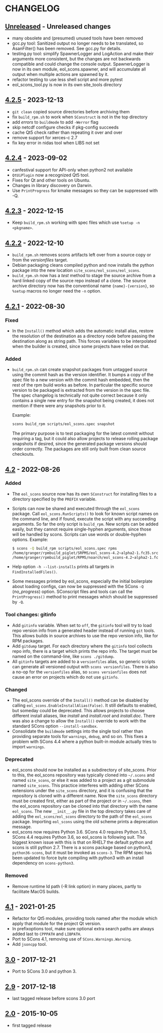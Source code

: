 # CHANGELOG

## [Unreleased] - Unreleased changes

- many obsolete and (presumed) unused tools have been removed
- gcc.py tool: Sanitized output no longer needs to be translated, so
  AsanFilter() has been removed.  See gcc.py for details.
- testing.py tool: simplify SpawnerLogger and LogAction and make their
  arguments more consistent, but the changes are not backwards compatible and
  could change the console output.  SpawnerLogger is now in its own module,
  eol_scons.spawner, and will accumulate all output when multiple actions are
  spawned by it.
- refactor testing to use less shell script and more pytest
- eol_scons_tool.py is now in its own site_tools directory

## [4.2.5] - 2023-12-13

- `git clean` copied source directories before archiving them
- fix `build_rpm.sh` to work when `SConstruct` is not in the top directory
- add _errors_ to `buildmode` to add `-Werror` flag
- skip netcdf configure checks if pkg-config succeeds
- cache Qt5 check rather than repeating it over and over
- remove support for xerces-c 2.7
- fix key error in nidas tool when LIBS not set

## [4.2.4] - 2023-09-02

- canfestival support for API-only when python2 not available
- `QtUiPlugin` now a recognized Qt5 tool.
- Fixes for Qt and other tools on Ubuntu.
- Changes in library discovery on Darwin.
- Use `PrintProgress` for kmake messages so they can be suppressed with -Q.

## [4.2.3] - 2022-12-15

- Keep `build_rpm.sh` working with spec files which use `%setup -n <pkgname>`.

## [4.2.2] - 2022-12-10

- `build_rpm.sh` removes scons artifacts left over from a source copy or from
  the _versionfiles_ target.
- Debian packaging cleans compiled python and now installs the python package
  into the new location `site_scons/eol_scons/eol_scons`.
- `build_rpm.sh` now has a _test_ method to stage the source archive from a
  hard linked copy of the source repo instead of a clone.  The source archive
  directory now has the conventional name `{name}-{version}`, so `%setup`
  macros no longer need the `-n` option.

## [4.2.1] - 2022-08-30

### Fixed

- In the `Install()` method which adds the automatic install alias, restore
  the resolution of the destination as a directory node before passing the
  destination along as string path.  This forces variables to be interpolated
  when the builder is created, since some projects have relied on that.

### Added

- `build_rpm.sh` can create snapshot packages from untagged source using the
  commit hash as the version identifier.  It bumps a copy of the spec file to
  a new version with the commit hash embedded, then the rest of the rpm build
  works as before.  In particular the specific source version to be packaged
  is extracted from the version in the spec file.  The spec changelog is
  technically not quite correct because it only contains a single new entry
  for the snapshot being created, it does not mention if there were any
  snapshots prior to it.
  
  Example:

  ```sh
  scons build_rpm scripts/eol_scons.spec snapshot
  ```

  The primary purpose is to test packaging for the latest commit without
  requiring a tag, but it could also allow projects to release rolling package
  snapshots if desired, since the generated package versions should order
  correctly.  The packages are still only built from clean source checkouts.

## [4.2] - 2022-08-26

### Added

- The `eol_scons` source now has its own `SConstruct` for installing files to
  a directory specified by the `PREFIX` variable.
- Scripts can now be shared and executed through the `eol_scons` package.
  Call `eol_scons.RunScripts()` to look for known script names on the command
  line, and if found, execute the script with any succeeding arguments.  So
  far the only script is `build_rpm`.  New scripts can be added easily, but
  they cannot require single-hyphen arguments, since those will be handled by
  scons.  Scripts can use words or double-hyphen options.  Example:

  ```sh
  $ scons -Q build_rpm scripts/eol_scons.spec rpms
  /home/granger/rpmbuild_piglet/SRPMS/eol_scons-4.2~alpha2-1.fc35.src.rpm
  /home/granger/rpmbuild_piglet/RPMS/noarch/eol_scons-4.2~alpha2-1.fc35.noarch.rpm
  ```

- Help option `-h --list-installs` prints all targets in `FindInstalledFiles()`.
- Some messages printed by eol_scons, especially the initial boilerplate about
  loading configs, can now be suppressed with the SCons `-Q` (*no_progress*)
  option.  SConscript files and tools can call the `PrintProgress()` method to
  print messages which should be suppressed by `-Q`.

### Tool changes: gitinfo

- Add `gitinfo` variable.  When set to `off`, the `gitinfo` tool will try
  to load repo version info from a generated header instead of running
  `git` tools.  This allows builds in source archives to use the repo
  version info, like for RPM packages.
- Add `gitdump` target.  For each directory where the `gitinfo` tool collects
  repo info, there is a target which prints the repo info.  The target must be
  named on the command-line, like `scons ./gitdump`.
- All `gitinfo` targets are added to a `versionfiles` alias, so generic
  scripts can generate all versioned output with `scons versionfiles`.  There
  is also a no-op for the `versionfiles` alias, so `scons versionfiles` does
  not cause an error on projects which do not use `gitinfo`.

### Changed

- The eol_scons override of the `Install()` method can be disabled by calling
  `eol_scons.EnableInstallAlias(False)`.  It still defaults to enabled, but
  someday could be deprecated.  This allows projects to choose different
  install aliases, like *install* and *install.root* and *install.doc*.  There
  was also a change to allow the `Install()` override to work with the
  standard SCons option `--install-sandbox`.
- Consolidate the `buildmode` settings into the single tool rather than
  providing separate tools for `warnings`, `debug`, and so on.  This fixes a
  problem with SCons 4.4 where a python built-in module actually tries to
  import `warnings`.

### Deprecated

- eol_scons should now be installed as a subdirectory of site_scons.  Prior to
  this, the eol_scons repository was typically cloned into `~/.scons` and
  named `site_scons`, or else it was added to a project as a git submodule
  named `site_scons`.  This practice interferes with adding other SCons
  extensions under the `site_scons` directory, and it is confusing that the
  repository is cloned with a different name.  Now the `site_scons` directory
  must be created first, either as part of the project or in `~/.scons`, then
  the eol_scons repository can be cloned into that directory with the name
  `eol_scons`.  The new `__init__.py` file in the top directory takes care of
  adding the `eol_scons/eol_scons` directory to the path of the `eol_scons`
  package.  Importing `eol_scons` using the old scheme prints a deprecation
  message.
- eol_scons now requires Python 3.6.  SCons 4.0 requires Python 3.5, SCons 4.4
  requires Python 3.6, so eol_scons is following suit.  The biggest known
  issue with this is that on RHEL7 the default python and scons is still
  python 2.7.  There is a scons package based on python3, `python36-scons`,
  but it must be invoked as `scons-3`.  The RPM spec has been updated to force
  byte compiling with python3 with an install dependency on `scons-python3`.

### Removed

- Remove runtime ld path (-R link option) in many places, partly to facilitate
  MacOS builds.

## [4.1] - 2021-01-25

- Refactor for Qt5 modules, providing tools named after the module which apply
  that module for the project Qt version.
- In prefixoptions tool, make sure optional extra search paths are always
  added last to `CPPPATH` and `LIBPATH`.
- Port to SCons 4.1, removing use of `SCons.Warnings.Warning`.
- Add `jsoncpp` tool.

## [3.0] - 2017-12-21

- Port to SCons 3.0 and python 3.

## [2.9] - 2017-12-18

- last tagged release before scons 3.0 port

## [2.0] - 2015-10-05

- first tagged release

<!-- Versions -->
[unreleased]: https://github.com/NCAR/eol_scons
[4.2.5]: https://github.com/NCAR/eol_scons/releases/tag/v4.2.5
[4.2.4]: https://github.com/NCAR/eol_scons/releases/tag/v4.2.4
[4.2.3]: https://github.com/NCAR/eol_scons/compare/v4.2.2...v4.2.3
[4.2.2]: https://github.com/NCAR/eol_scons/compare/v4.2.1...v4.2.2
[4.2.1]: https://github.com/NCAR/eol_scons/compare/v4.2...v4.2.1
[4.2]: https://github.com/NCAR/eol_scons/compare/v4.1...v4.2
[4.1]: https://github.com/NCAR/eol_scons/compare/v3.0...v4.1
[3.0]: https://github.com/NCAR/eol_scons/compare/v2.9...v3.0
[2.9]: https://github.com/NCAR/eol_scons/compare/v2.0...v2.9
[2.0]: https://github.com/NCAR/eol_scons/releases/tag/v2.0

